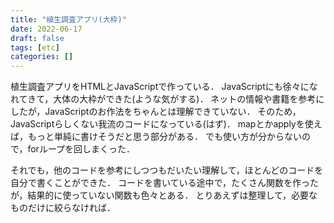 ```yaml
---
title: "植生調査アプリ(大枠)"
date: 2022-06-17
draft: false
tags: [etc]
categories: []
---
```


植生調査アプリをHTMLとJavaScriptで作っている．
JavaScriptにも徐々になれてきて，大体の大枠ができた(ような気がする)．
ネットの情報や書籍を参考にしたが，JavaScriptのお作法をちゃんとは理解できていない．
そのため，JavaScriptらしくない我流のコードになっている(はず)．
mapとかapplyを使えば，もっと単純に書けそうだと思う部分がある．
でも使い方が分からないので，forループを回しまくった．

それでも，他のコードを参考にしつつもだいたい理解して，ほとんどのコードを自分で書くことができた．
コードを書いている途中で，たくさん関数を作ったが，結果的に使っていない関数も色々とある．
とりあえずは整理して，必要なものだけに絞らなければ．

